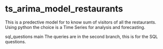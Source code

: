 # ts_arima_model_restaurants
This is a predective model for to know sum of visitors of all the restaurants. 
Using python the choice is a Time Series for analysis and forecasting.

sql_questions
main
The queries are in the second branch, this is for the SQL questions.
